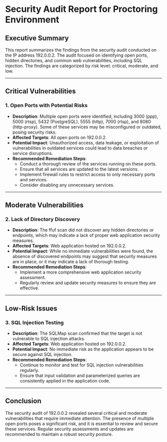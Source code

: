 # Security Audit Report for Proctoring Environment

## Executive Summary
This report summarizes the findings from the security audit conducted on the IP address 192.0.0.2. The audit focused on identifying open ports, hidden directories, and common web vulnerabilities, including SQL injection. The findings are categorized by risk level: critical, moderate, and low.

---

## Critical Vulnerabilities

### 1. Open Ports with Potential Risks
- **Description**: Multiple open ports were identified, including 3000 (ppp), 5000 (rtsp), 5432 (PostgreSQL), 5555 (http), 7000 (rtsp), and 8080 (http-proxy). Some of these services may be misconfigured or outdated, posing security risks.
- **Affected Targets**: All open ports on 192.0.0.2.
- **Potential Impact**: Unauthorized access, data leakage, or exploitation of vulnerabilities in outdated services could lead to data breaches or service disruptions.
- **Recommended Remediation Steps**:
  - Conduct a thorough review of the services running on these ports.
  - Ensure that all services are updated to the latest versions.
  - Implement firewall rules to restrict access to only necessary ports and services.
  - Consider disabling any unnecessary services.

---

## Moderate Vulnerabilities

### 2. Lack of Directory Discovery
- **Description**: The ffuf scan did not discover any hidden directories or endpoints, which may indicate a lack of proper web application security measures.
- **Affected Targets**: Web application hosted on 192.0.0.2.
- **Potential Impact**: While no immediate vulnerabilities were found, the absence of discovered endpoints may suggest that security measures are in place, or it may indicate a lack of thorough testing.
- **Recommended Remediation Steps**:
  - Implement a more comprehensive web application security assessment.
  - Regularly review and update security measures to ensure they are effective.

---

## Low-Risk Issues

### 3. SQL Injection Testing
- **Description**: The SQLMap scan confirmed that the target is not vulnerable to SQL injection attacks.
- **Affected Targets**: Web application hosted on 192.0.0.2.
- **Potential Impact**: No immediate risk as the application appears to be secure against SQL injection.
- **Recommended Remediation Steps**:
  - Continue to monitor and test for SQL injection vulnerabilities regularly.
  - Ensure that input validation and parameterized queries are consistently applied in the application code.

---

## Conclusion
The security audit of 192.0.0.2 revealed several critical and moderate vulnerabilities that require immediate attention. The presence of multiple open ports poses a significant risk, and it is essential to review and secure these services. Regular security assessments and updates are recommended to maintain a robust security posture.